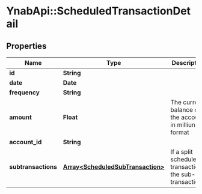 # YnabApi::ScheduledTransactionDetail

## Properties
Name | Type | Description | Notes
------------ | ------------- | ------------- | -------------
**id** | **String** |  | 
**date** | **Date** |  | 
**frequency** | **String** |  | 
**amount** | **Float** | The current balance of the account in milliunits format | 
**account_id** | **String** |  | 
**subtransactions** | [**Array&lt;ScheduledSubTransaction&gt;**](ScheduledSubTransaction.md) | If a split scheduled transaction, the sub-transactions. | 


